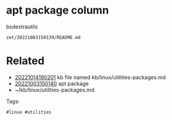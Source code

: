 # apt package column
bsdextrautils

` zet/20221003150139/README.md `

# Related

- [20221014190201](/zet/20221014190201/README.md) kb file named kb/linux/utilities-packages.md
- [20221003150140](/zet/20221003150140/README.md) apt package
- ~/kb/linux/utilities-packages.md

Tags:

    #linux #utilities 
